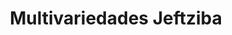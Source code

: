 ---
title: "Multivariedades Jeftziba"
url: /siguatepeque/multivariedades-jeftziba/
shop: Kramladen
---